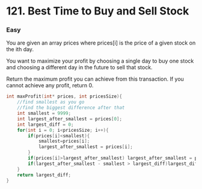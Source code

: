 # 121. Best Time to Buy and Sell Stock
### Easy

You are given an array prices where prices[i] is the price of a given stock on the ith day.

You want to maximize your profit by choosing a single day to buy one stock and choosing a different day in the future to sell that stock.

Return the maximum profit you can achieve from this transaction. If you cannot achieve any profit, return 0.

```c
int maxProfit(int* prices, int pricesSize){
    //find smallest as you go
    //find the biggest difference after that
    int smallest = 9999;
    int largest_after_smallest = prices[0];
    int largest_diff = 0;
    for(int i = 0; i<pricesSize; i++){
        if(prices[i]<smallest){
            smallest=prices[i];
            largest_after_smallest = prices[i];
        }
        if(prices[i]>largest_after_smallest) largest_after_smallest = prices[i];
        if(largest_after_smallest - smallest > largest_diff)largest_diff = largest_after_smallest - smallest;
    }
    return largest_diff;
}
```